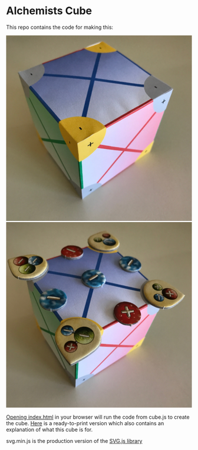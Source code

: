 # Alchemists Cube

This repo contains the code for making this:

![The finished cube](finalProduct/cube.jpg) ![The finished cube with Alchemists pieces on it](finalProduct/cubeWithPieces.jpg)

[Opening index.html](https://benjamincosman.github.io/alchemists-cube/) in your browser will run the code from cube.js to create the cube.
[Here](https://boardgamegeek.com/filepage/141895/alchemists-cube-v10) is a
ready-to-print version which also contains an explanation of what this cube is for.

svg.min.js is the production version of the [SVG.js library](https://svgjs.com/docs/2.7/)
